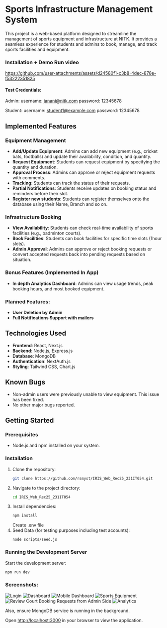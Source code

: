 # Sports Infrastructure Management System

This project is a web-based platform designed to streamline the management of sports equipment and infrastructure at NITK. It provides a seamless experience for students and admins to book, manage, and track sports facilities and equipment.

### Installation + Demo Run video

https://github.com/user-attachments/assets/d24580f1-c3b8-4dec-878e-f53222351825

#### Test Credentials: 
Admin: 
username: janani@nitk.com
password: 12345678

Student:
username: student1@example.com
password: 12345678

## Implemented Features

### Equipment Management

- **Add/Update Equipment**: Admins can add new equipment (e.g., cricket bats, footballs) and update their availability, condition, and quantity.
- **Request Equipment**: Students can request equipment by specifying the quantity and duration.
- **Approval Process**: Admins can approve or reject equipment requests with comments.
- **Tracking**: Students can track the status of their requests.
- **Partial Notifications**: Students receive updates on booking status and reminders before their slot.
- **Register new students**: Students can register themselves onto the database using their Name, Branch and so on. 

### Infrastructure Booking

- **View Availability**: Students can check real-time availability of sports facilities (e.g., badminton courts).
- **Book Facilities**: Students can book facilities for specific time slots (1hour slots).
- **Admin Approval**: Admins can approve or reject booking requests or convert accepted requests back into pending requests based on situation.

### Bonus Features (Implemented In App)

- **In depth Analytics Dashboard**: Admins can view usage trends, peak booking hours, and most booked equipment.

### Planned Features:

- **User Deletion by Admin**
- **Full Notifications Support with mailers**

## Technologies Used

- **Frontend**: React, Next.js
- **Backend**: Node.js, Express.js
- **Database**: MongoDB
- **Authentication**: NextAuth.js
- **Styling**: Tailwind CSS, Chart.js

## Known Bugs

- Non-admin users were previously unable to view equipment. This issue has been fixed.
- No other major bugs reported.

## Getting Started

### Prerequisites

- Node.js and npm installed on your system.

### Installation

1. Clone the repository:
   ```bash
   git clone https://github.com/rsmyst/IRIS_Web_Rec25_231IT054.git
   ```
2. Navigate to the project directory:
   ```bash
   cd IRIS_Web_Rec25_231IT054
   ```
3. Install dependencies:
   ```bash
   npm install
   ```
   Create .env file
4. Seed Data (for testing purposes including test accounts):
   ```node
   node scripts/seed.js
   ```

### Running the Development Server

Start the development server:

```bash
npm run dev
```

### Screenshots:

![Login](screenshots/1.png)
![Dashboard](screenshots/2.png)
![Mobile Dashboard](screenshots/3.png)
![Sports Equipment](screenshots/4.png)
![Review Court Booking Requests from Admin Side](screenshots/5.png)
![Analytics](screenshots/6.png)

Also, ensure MongoDB service is running in the background.

Open [http://localhost:3000](http://localhost:3000) in your browser to view the application.

